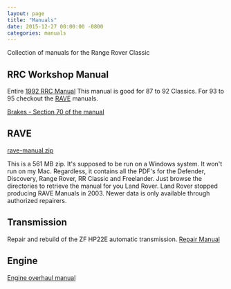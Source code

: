 ```yaml
---
layout: page
title: "Manuals"
date: 2015-12-27 00:00:00 -0800
categories: manuals
---
```


Collection of manuals for the Range Rover Classic

## RRC Workshop Manual

Entire [1992 RRC Manual][1992] This manual is good for 87 to 92 Classics. For 93 to 95 checkout the [RAVE][rave] manuals.

[Brakes - Section 70 of the manual][70]

## RAVE

[rave-manual.zip][rave]

This is a 561 MB zip. It's supposed to be run on a Windows system. It won't run
on my Mac. Regardless, it contains all the PDF's for the Defender, Discovery, Range Rover,
RR Classic and Freelander. Just browse the directories to retrieve the manual
for you Land Rover. Land Rover stopped producing RAVE Manuals in 2003. Newer data is
only available through authorized repairers.

## Transmission

Repair and rebuild of the ZF HP22E automatic transmission. [Repair Manual][4hp22e]

## Engine

[Engine overhaul manual][engine]

[rave]: https://github.com/rangeroverclassic/rangeroverclassic.github.io/raw/master/manuals/rave.zip
[1992]: https://github.com/rangeroverclassic/rangeroverclassic.github.io/raw/master/manuals/Range_Rover_Manual_1992.pdf
[4hp22e]: https://github.com/rangeroverclassic/rangeroverclassic.github.io/raw/master/manuals/zf-4hp22e-repair-manual.pdf
[70]: https://github.com/rangeroverclassic/rangeroverclassic.github.io/raw/master/manuals/rrc-brakes.pdf
[engine]: https://github.com/rangeroverclassic/rangeroverclassic.github.io/raw/master/manuals/35_39_42_V8_overhaul.pdf
